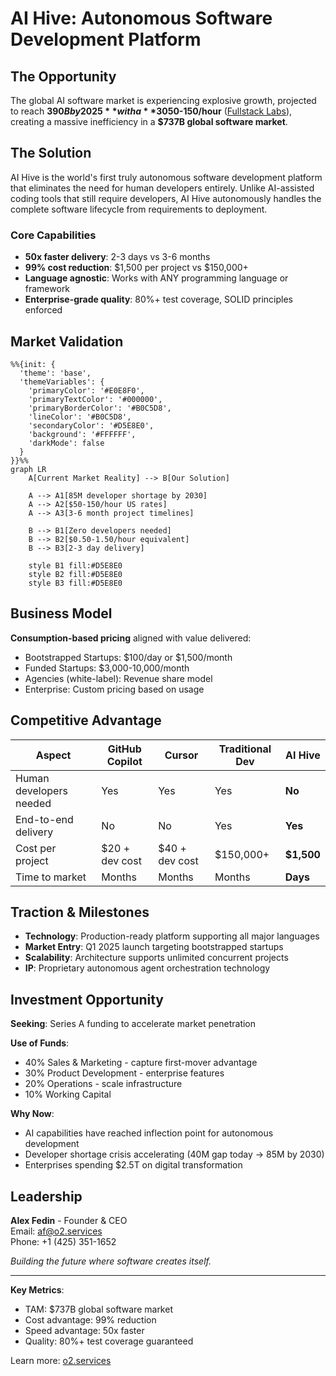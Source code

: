 # AI Hive: Autonomous Software Development Platform

## The Opportunity

The global AI software market is experiencing explosive growth, projected to reach **$390B by 2025** with a **30%+ CAGR** ([Grand View Research](https://www.grandviewresearch.com/industry-analysis/artificial-intelligence-ai-market)). Meanwhile, US software development costs average **$50-150/hour** ([Fullstack Labs](https://www.fullstack.com/labs/resources/blog/2024-price-guide)), creating a massive inefficiency in a **$737B global software market**.

## The Solution

AI Hive is the world's first truly autonomous software development platform that eliminates the need for human developers entirely. Unlike AI-assisted coding tools that still require developers, AI Hive autonomously handles the complete software lifecycle from requirements to deployment.

### Core Capabilities
- **50x faster delivery**: 2-3 days vs 3-6 months
- **99% cost reduction**: $1,500 per project vs $150,000+
- **Language agnostic**: Works with ANY programming language or framework
- **Enterprise-grade quality**: 80%+ test coverage, SOLID principles enforced

## Market Validation

<div class="mermaid-diagram-wrapper">

```mermaid
%%{init: {
  'theme': 'base',
  'themeVariables': {
    'primaryColor': '#E0E8F0',
    'primaryTextColor': '#000000',
    'primaryBorderColor': '#B0C5D8',
    'lineColor': '#B0C5D8',
    'secondaryColor': '#D5E8E0',
    'background': '#FFFFFF',
    'darkMode': false
  }
}}%%
graph LR
    A[Current Market Reality] --> B[Our Solution]

    A --> A1[85M developer shortage by 2030]
    A --> A2[$50-150/hour US rates]
    A --> A3[3-6 month project timelines]

    B --> B1[Zero developers needed]
    B --> B2[$0.50-1.50/hour equivalent]
    B --> B3[2-3 day delivery]

    style B1 fill:#D5E8E0
    style B2 fill:#D5E8E0
    style B3 fill:#D5E8E0
```

</div>

## Business Model

**Consumption-based pricing** aligned with value delivered:
- Bootstrapped Startups: $100/day or $1,500/month
- Funded Startups: $3,000-10,000/month
- Agencies (white-label): Revenue share model
- Enterprise: Custom pricing based on usage

## Competitive Advantage

| Aspect | GitHub Copilot | Cursor | Traditional Dev | **AI Hive** |
|--------|----------------|--------|-----------------|--------------|
| Human developers needed | Yes | Yes | Yes | **No** |
| End-to-end delivery | No | No | Yes | **Yes** |
| Cost per project | $20 + dev cost | $40 + dev cost | $150,000+ | **$1,500** |
| Time to market | Months | Months | Months | **Days** |

## Traction & Milestones

- **Technology**: Production-ready platform supporting all major languages
- **Market Entry**: Q1 2025 launch targeting bootstrapped startups
- **Scalability**: Architecture supports unlimited concurrent projects
- **IP**: Proprietary autonomous agent orchestration technology

## Investment Opportunity

**Seeking**: Series A funding to accelerate market penetration

**Use of Funds**:
- 40% Sales & Marketing - capture first-mover advantage
- 30% Product Development - enterprise features
- 20% Operations - scale infrastructure
- 10% Working Capital

**Why Now**:
- AI capabilities have reached inflection point for autonomous development
- Developer shortage crisis accelerating (40M gap today → 85M by 2030)
- Enterprises spending $2.5T on digital transformation

## Leadership

**Alex Fedin** - Founder & CEO<br/>
Email: af@o2.services<br/>
Phone: +1 (425) 351-1652

*Building the future where software creates itself.*

---

**Key Metrics**:
- TAM: $737B global software market
- Cost advantage: 99% reduction
- Speed advantage: 50x faster
- Quality: 80%+ test coverage guaranteed

Learn more: [o2.services](https://o2.services)
